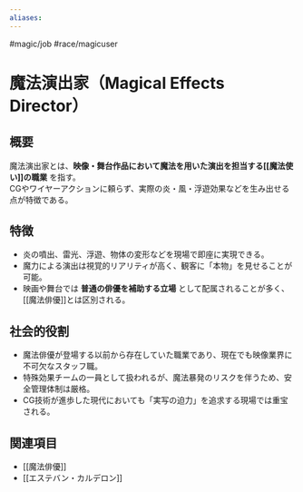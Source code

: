 ```yaml
---
aliases:
---
```

#magic/job #race/magicuser 
# 魔法演出家（Magical Effects Director）

## 概要
魔法演出家とは、**映像・舞台作品において魔法を用いた演出を担当する[[魔法使い]]の職業** を指す。  
CGやワイヤーアクションに頼らず、実際の炎・風・浮遊効果などを生み出せる点が特徴である。

## 特徴
- 炎の噴出、雷光、浮遊、物体の変形などを現場で即座に実現できる。  
- 魔力による演出は視覚的リアリティが高く、観客に「本物」を見せることが可能。  
- 映画や舞台では **普通の俳優を補助する立場** として配属されることが多く、[[魔法俳優]]とは区別される。  

## 社会的役割
- 魔法俳優が登場する以前から存在していた職業であり、現在でも映像業界に不可欠なスタッフ職。  
- 特殊効果チームの一員として扱われるが、魔法暴発のリスクを伴うため、安全管理体制は厳格。  
- CG技術が進歩した現代においても「実写の迫力」を追求する現場では重宝される。  

## 関連項目
- [[魔法俳優]]
- [[エステバン・カルデロン]]